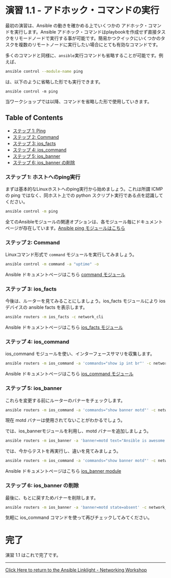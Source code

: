 # 演習 1.1 - アドホック・コマンドの実行

最初の演習は、Ansible の動きを確かめる上でいくつかの アドホック・コマンドを実行します。Ansible アドホック・コマンドはplaybookを作成せず直接タスクをリモードノードで実行する事が可能です。簡易かつクイックにいくつかのタスクを複数のリモートノードに実行したい場合にとても有効なコマンドです。

多くのコマンドと同様に、`ansible`実行コマンドも省略することが可能です。例えば、

```bash
ansible control --module-name ping
```

は、以下のように省略した形でも実行できます。
```
ansible control -m ping
```
当ワークショップでは以降、コマンドを省略した形で使用していきます。

## Table of Contents
 - [ステップ 1: Ping](#step-1-ping)
 - [ステップ 2: Command](#step-2-command)
 - [ステップ 3: ios_facts](#step-3-ios_facts)
 - [ステップ 4: ios_command](#step-4-ios_command)
 - [ステップ 5: ios_banner](#step-5-ios_banner)
 - [ステップ 6: ios_banner の削除](#step-6-ios_banner-removal)

### ステップ 1: ホストへのping実行

まずは基本的なLinuxホストへのping実行から始めましょう。これは所謂 ICMPの ping ではなく、同ホスト上での python スクリプト実行である点を認識してください。

```bash
ansible control -m ping
```

全てのAnsibleモジュールの関連オプションは、各モジュール毎にドキュメントページが存在しています。[Ansible ping モジュールはこちら](http://docs.ansible.com/ansible/latest/ping_module.html)

### ステップ 2: Command
Linuxコマンド形式で `command` モジュールを実行してみましょう。
```bash
ansible control -m command -a "uptime" -o
```

Ansible ドキュメントページはこちら [command モジュール](http://docs.ansible.com/ansible/latest/command_module.html)

### ステップ 3: ios_facts

今後は、ルーターを見てみることにしましょう。ios_facts モジュールにより ios デバイスの ansible facts を表示します。

```bash
ansible routers -m ios_facts -c network_cli
```

Ansible ドキュメントページはこちら [ios_facts モジュール](http://docs.ansible.com/ansible/latest/ios_facts_module.html)

### ステップ 4: ios_command

ios_command モジュールを使い、インターフェースサマリを収集します。

```bash
ansible routers -m ios_command -a 'commands="show ip int br"' -c network_cli
```
Ansible ドキュメントページはこちら [ios_command モジュール](http://docs.ansible.com/ansible/latest/ios_command_module.html)
### ステップ 5: ios_banner
これらを変更する前にルーターのバナーをチェックします。
```bash
ansible routers -m ios_command -a 'commands="show banner motd"' -c network_cli
```
現在 motd バナーは使用されてないことがわかるでしょう。

では、ios_bannerモジュールを利用し、motd バナーを追加しましょう。

```bash
ansible routers -m ios_banner -a 'banner=motd text="Ansible is awesome!" state=present' -c network_cli
```
では、今からテストを再実行し、違いを見てみましょう。
```bash
ansible routers -m ios_command -a 'commands="show banner motd"' -c network_cli
```
Ansible ドキュメントページはこちら [ios_banner module](http://docs.ansible.com/ansible/latest/ios_banner_module.html)

### ステップ 6: ios_banner の削除

最後に、もとに戻すためバナーを削除します。

```bash
ansible routers -m ios_banner -a 'banner=motd state=absent' -c network_cli
```
気軽に ios_command コマンドを使って再びチェックしてみてください。

# 完了
演習 1.1 はこれで完了です。

 ---
[Click Here to return to the Ansible Linklight - Networking Workshop](../README.md)
